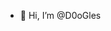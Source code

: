 - 👋 Hi, I’m @D0oGles

<!---
D0oGles/D0oGles is a ✨ special ✨ repository because its `README.md` (this file) appears on your GitHub profile.
You can click the Preview link to take a look at your changes.
--->
